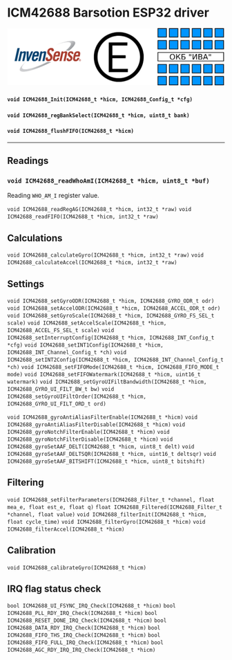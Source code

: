 # ICM42688 Barsotion ESP32 driver
![image info](./docs/pic3.png)

#### ``void ICM42688_Init(ICM42688_t *hicm, ICM42688_Config_t *cfg)``
#### ``void ICM42688_regBankSelect(ICM42688_t *hicm, uint8_t bank)``
#### ``void ICM42688_flushFIFO(ICM42688_t *hicm)``
-----------
## Readings
### ``void ICM42688_readWhoAmI(ICM42688_t *hicm, uint8_t *buf)``
Reading ``WHO_AM_I`` register value.

``void ICM42688_readRegAG(ICM42688_t *hicm, int32_t *raw)``
``void ICM42688_readFIFO(ICM42688_t *hicm, int32_t *raw)``

## Calculations
``void ICM42688_calculateGyro(ICM42688_t *hicm, int32_t *raw)``
``void ICM42688_calculateAccel(ICM42688_t *hicm, int32_t *raw)``

## Settings
``void ICM42688_setGyroODR(ICM42688_t *hicm, ICM42688_GYRO_ODR_t odr)``
``void ICM42688_setAccelODR(ICM42688_t *hicm, ICM42688_ACCEL_ODR_t odr)``
``void ICM42688_setGyroScale(ICM42688_t *hicm, ICM42688_GYRO_FS_SEL_t scale)``
``void ICM42688_setAccelScale(ICM42688_t *hicm, ICM42688_ACCEL_FS_SEL_t scale)``
``void ICM42688_setInterruptConfig(ICM42688_t *hicm, ICM42688_INT_Config_t *cfg)``
``void ICM42688_setINT1Config(ICM42688_t *hicm, ICM42688_INT_Channel_Config_t *ch)``
``void ICM42688_setINT2Config(ICM42688_t *hicm, ICM42688_INT_Channel_Config_t *ch)``
``void ICM42688_setFIFOMode(ICM42688_t *hicm, ICM42688_FIFO_MODE_t mode)``
``void ICM42688_setFIFOWatermark(ICM42688_t *hicm, uint16_t watermark)``
``void ICM42688_setGyroUIFiltBandwidth(ICM42688_t *hicm, ICM42688_GYRO_UI_FILT_BW_t bw)``
``void ICM42688_setGyroUIFiltOrder(ICM42688_t *hicm, ICM42688_GYRO_UI_FILT_ORD_t ord)``

``void ICM42688_gyroAntiAliasFilterEnable(ICM42688_t *hicm)``
``void ICM42688_gyroAntiAliasFilterDisable(ICM42688_t *hicm)``
``void ICM42688_gyroNotchFilterEnable(ICM42688_t *hicm)``
``void ICM42688_gyroNotchFilterDisable(ICM42688_t *hicm)``
``void ICM42688_gyroSetAAF_DELT(ICM42688_t *hicm, uint8_t delt)``
``void ICM42688_gyroSetAAF_DELTSQR(ICM42688_t *hicm, uint16_t deltsqr)``
``void ICM42688_gyroSetAAF_BITSHIFT(ICM42688_t *hicm, uint8_t bitshift)``

## Filtering
``void ICM42688_setFilterParameters(ICM42688_Filter_t *channel, float mea_e, float est_e, float q)``
``float ICM42688_Filtered(ICM42688_Filter_t *channel, float value)``
``void ICM42688_filterInit(ICM42688_t *hicm, float cycle_time)``
``void ICM42688_filterGyro(ICM42688_t *hicm)``
``void ICM42688_filterAccel(ICM42688_t *hicm)``

## Calibration
``void ICM42688_calibrateGyro(ICM42688_t *hicm)``

## IRQ flag status check
``bool ICM42688_UI_FSYNC_IRQ_Check(ICM42688_t *hicm)``
``bool ICM42688_PLL_RDY_IRQ_Check(ICM42688_t *hicm)``
``bool ICM42688_RESET_DONE_IRQ_Check(ICM42688_t *hicm)``
``bool ICM42688_DATA_RDY_IRQ_Check(ICM42688_t *hicm)``
``bool ICM42688_FIFO_THS_IRQ_Check(ICM42688_t *hicm)``
``bool ICM42688_FIFO_FULL_IRQ_Check(ICM42688_t *hicm)``
``bool ICM42688_AGC_RDY_IRQ_IRQ_Check(ICM42688_t *hicm)``
